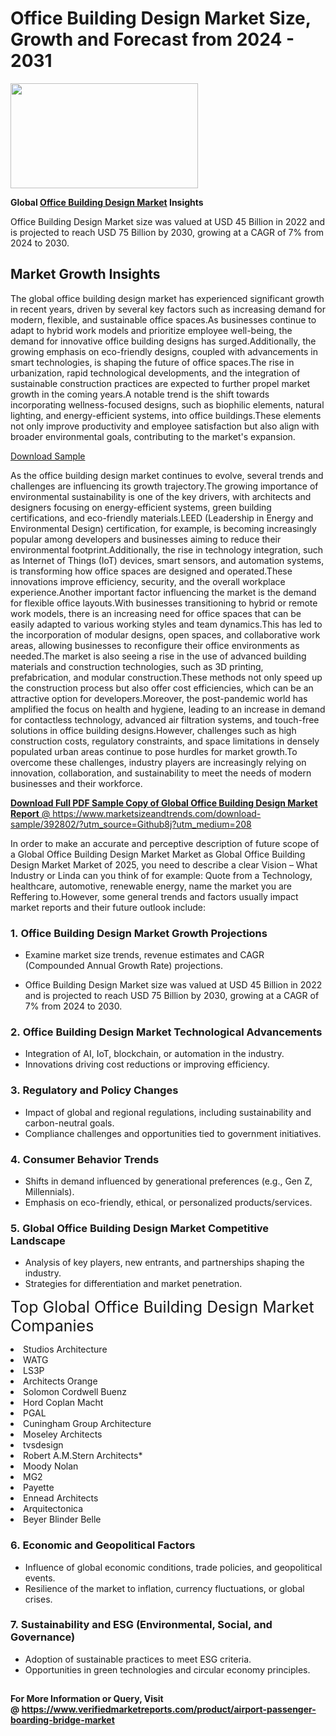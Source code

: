<H1>Office Building Design Market Size, Growth and Forecast from 2024 - 2031</H1><img class="aligncenter size-medium wp-image-584254" src="https://thirdeyenews.in/wp-content/uploads/2024/09/Global-Market-Research-300x168.jpeg" alt="" width="300" height="168" /><p><strong>Global&nbsp;<a href="https://www.marketsizeandtrends.com/download-sample/392802/?utm_source=Github8j?utm_medium=208">Office Building Design Market</a> Insights</strong></p><p>Office Building Design Market size was valued at USD 45 Billion in 2022 and is projected to reach USD 75 Billion by 2030, growing at a CAGR of 7% from 2024 to 2030.</p><p><h2>Market Growth Insights</h2> <p>The global office building design market has experienced significant growth in recent years, driven by several key factors such as increasing demand for modern, flexible, and sustainable office spaces.As businesses continue to adapt to hybrid work models and prioritize employee well-being, the demand for innovative office building designs has surged.Additionally, the growing emphasis on eco-friendly designs, coupled with advancements in smart technologies, is shaping the future of office spaces.The rise in urbanization, rapid technological developments, and the integration of sustainable construction practices are expected to further propel market growth in the coming years.A notable trend is the shift towards incorporating wellness-focused designs, such as biophilic elements, natural lighting, and energy-efficient systems, into office buildings.These elements not only improve productivity and employee satisfaction but also align with broader environmental goals, contributing to the market's expansion.</p> <p><a href="#">Download Sample</a></p> <p>As the office building design market continues to evolve, several trends and challenges are influencing its growth trajectory.The growing importance of environmental sustainability is one of the key drivers, with architects and designers focusing on energy-efficient systems, green building certifications, and eco-friendly materials.LEED (Leadership in Energy and Environmental Design) certification, for example, is becoming increasingly popular among developers and businesses aiming to reduce their environmental footprint.Additionally, the rise in technology integration, such as Internet of Things (IoT) devices, smart sensors, and automation systems, is transforming how office spaces are designed and operated.These innovations improve efficiency, security, and the overall workplace experience.Another important factor influencing the market is the demand for flexible office layouts.With businesses transitioning to hybrid or remote work models, there is an increasing need for office spaces that can be easily adapted to various working styles and team dynamics.This has led to the incorporation of modular designs, open spaces, and collaborative work areas, allowing businesses to reconfigure their office environments as needed.The market is also seeing a rise in the use of advanced building materials and construction technologies, such as 3D printing, prefabrication, and modular construction.These methods not only speed up the construction process but also offer cost efficiencies, which can be an attractive option for developers.Moreover, the post-pandemic world has amplified the focus on health and hygiene, leading to an increase in demand for contactless technology, advanced air filtration systems, and touch-free solutions in office building designs.However, challenges such as high construction costs, regulatory constraints, and space limitations in densely populated urban areas continue to pose hurdles for market growth.To overcome these challenges, industry players are increasingly relying on innovation, collaboration, and sustainability to meet the needs of modern businesses and their workforce.<p><a href="#"></p><p><span class=""><strong>Download Full PDF Sample Copy of Global Office Building Design Market Report</strong> @ <a href="https://www.marketsizeandtrends.com/download-sample/392802/?utm_source=Github8j?utm_medium=208" target="_blank">https://www.marketsizeandtrends.com/download-sample/392802/?utm_source=Github8j?utm_medium=208</a></span></p><p>In order to make an accurate and perceptive description of future scope of a Global&nbsp;Office Building Design Market Market as Global&nbsp;Office Building Design Market Market of 2025, you need to describe a clear Vision &ndash; What Industry or Linda can you think of for example: Quote from a Technology, healthcare, automotive, renewable energy, name the market you are Reffering to.However, some general trends and factors usually impact market reports and their future outlook include:</p><h3>1.&nbsp;<strong>Office Building Design Market Growth Projections</strong></h3><ul><li>Examine market size trends, revenue estimates and CAGR (Compounded Annual Growth Rate) projections.</li><li><p>Office Building Design Market size was valued at USD 45 Billion in 2022 and is projected to reach USD 75 Billion by 2030, growing at a CAGR of 7% from 2024 to 2030.</p></li></ul><h3>2.&nbsp;<strong>Office Building Design Market Technological Advancements</strong></h3><ul><li>Integration of AI, IoT, blockchain, or automation in the industry.</li><li>Innovations driving cost reductions or improving efficiency.</li></ul><h3>3.&nbsp;<strong>Regulatory and Policy Changes</strong></h3><ul><li>Impact of global and regional regulations, including sustainability and carbon-neutral goals.</li><li>Compliance challenges and opportunities tied to government initiatives.</li></ul><h3>4.&nbsp;<strong>Consumer Behavior Trends</strong></h3><ul><li>Shifts in demand influenced by generational preferences (e.g., Gen Z, Millennials).</li><li>Emphasis on eco-friendly, ethical, or personalized products/services.</li></ul><h3>5.&nbsp;<strong>Global Office Building Design Market Competitive Landscape</strong></h3><ul><li>Analysis of key players, new entrants, and partnerships shaping the industry.</li><li>Strategies for differentiation and market penetration.</li></ul><p data-pm-slice="1 1 []"><span style="color: inherit; font-family: inherit; font-size: 25px;">Top Global Office Building Design Market Companies</span></p><div class="" data-test-id=""><p><li>Studios Architecture</li><li> WATG</li><li> LS3P</li><li> Architects Orange</li><li> Solomon Cordwell Buenz</li><li> Hord Coplan Macht</li><li> PGAL</li><li> Cuningham Group Architecture</li><li> Moseley Architects</li><li> tvsdesign</li><li> Robert A.M.Stern Architects*</li><li> Moody Nolan</li><li> MG2</li><li> Payette</li><li> Ennead Architects</li><li> Arquitectonica</li><li> Beyer Blinder Belle</li></p></div><h3>6.&nbsp;<strong>Economic and Geopolitical Factors</strong></h3><ul><li>Influence of global economic conditions, trade policies, and geopolitical events.</li><li>Resilience of the market to inflation, currency fluctuations, or global crises.</li></ul><h3>7.&nbsp;<strong>Sustainability and ESG (Environmental, Social, and Governance)</strong></h3><ul><li>Adoption of sustainable practices to meet ESG criteria.</li><li>Opportunities in green technologies and circular economy principles.</li></ul><h2><strong style="font-size: 14px;">For More Information or Query, Visit @&nbsp;</strong><a style="background-color: #ffffff; font-size: 14px;" href="https://www.marketsizeandtrends.com/report/office-building-design-market/" target="_blank">https://www.verifiedmarketreports.com/product/airport-passenger-boarding-bridge-market</a></h2>